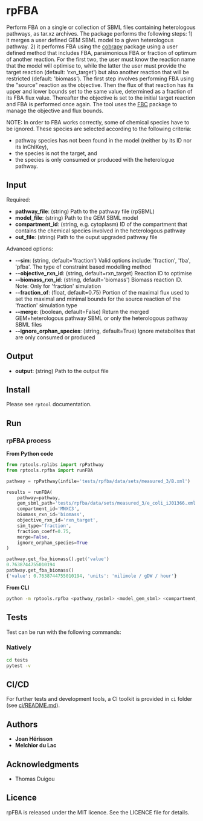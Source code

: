 # rpFBA

Perform FBA on a single or collection of SBML files containing heterologous pathways, as tar.xz archives. The package performs the following steps:
    1) it merges a user defined GEM SBML model to a given heterologous pathway.
    2) it performs FBA using the [cobrapy](https://opencobra.github.io/cobrapy/) package using a user defined method that includes FBA, parsimonious FBA or fraction of optimum of another reaction. For the first two, the user must know the reaction name that the model will optimise to, while the latter the user must provide the target reaction (default: 'rxn_target') but also another reaction that will be restricted (default: 'biomass'). The first step involves performing FBA using the "source" reaction as the objective. Then the flux of that reaction has its upper and lower bounds set to the same value, determined as a fraction of its FBA flux value. Thereafter the objective is set to the initial target reaction and FBA is performed once again. The tool uses the [FBC](https://co.mbine.org/specifications/sbml.level-3.version-1.fbc.version-2.release-1) package to manage the objective and flux bounds.

NOTE: In order to FBA works correctly, some of chemical species have to be ignored. These species are selected according to the following criteria:
* pathway species has not been found in the model (neither by its ID nor its InChIKey),
* the species is not the target, and
* the species is only consumed or produced with the heterologue pathway.


## Input

Required:
* **pathway_file**: (string) Path to the pathway file (rpSBML)
* **model_file**: (string) Path to the GEM SBML model
* **compartment_id**: (string, e.g. cytoplasm) ID of the compartment that contains the chemical species involved in the heterologous pathway
* **out_file**: (string) Path to the ouput upgraded pathway file

Advanced options:
* **--sim**: (string, default='fraction') Valid options include: 'fraction', 'fba', 'pfba'. The type of constraint based modelling method
* **--objective_rxn_id**: (string, default=rxn_target) Reaction ID to optimise
* **--biomass_rxn_id**: (string, default='biomass') Biomass reaction ID. Note: Only for 'fraction' simulation
* **--fraction_of**: (float, default=0.75) Portion of the maximal flux used to set the maximal and minimal bounds for the source reaction of the 'fraction' simulation type
* **--merge**: (boolean, default=False) Return the merged GEM+heterologous pathway SBML or only the heterologous pathway SBML files
* **--ignore_orphan_species**: (string, default=True) Ignore metabolites that are only consumed or produced

## Output

* **output**: (string) Path to the output file


## Install
Please see `rptool` documentation.

## Run

### rpFBA process
**From Python code**
```python
from rptools.rplibs import rpPathway
from rptools.rpfba import runFBA

pathway = rpPathway(infile='tests/rpfba/data/sets/measured_3/B.xml')

results = runFBA(
    pathway=pathway,
    gem_sbml_path='tests/rpfba/data/sets/measured_3/e_coli_iJ01366.xml',
    compartment_id='MNXC3',
    biomass_rxn_id='biomass',
    objective_rxn_id='rxn_target',
    sim_type='fraction',
    fraction_coeff=0.75,
    merge=False,
    ignore_orphan_species=True
)

pathway.get_fba_biomass().get('value')
0.7638744755010194
pathway.get_fba_biomass()
{'value': 0.7638744755010194, 'units': 'milimole / gDW / hour'}
```
**From CLI**
```sh
python -m rptools.rpfba <pathway_rpsbml> <model_gem_sbml> <compartment_id> <outfile>
```

## Tests
Test can be run with the following commands:

### Natively
```bash
cd tests
pytest -v
```

## CI/CD
For further tests and development tools, a CI toolkit is provided in `ci` folder (see [ci/README.md](ci/README.md)).


## Authors

* **Joan Hérisson**
* **Melchior du Lac**

## Acknowledgments

* Thomas Duigou


## Licence
rpFBA is released under the MIT licence. See the LICENCE file for details.
